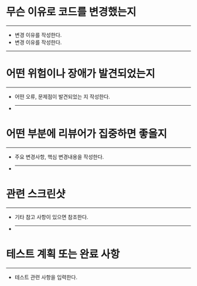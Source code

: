 # 무슨 이유로 코드를 변경했는지

---

- 변경 이유를 작성한다.
- 변경 이유를 작성한다.

---

# 어떤 위험이나 장애가 발견되었는지

---

- 어떤 오류, 문제점이 발견되었는 지 작성한다.
- ***

# 어떤 부분에 리뷰어가 집중하면 좋을지

---

- 주요 변경사항, 핵심 변경내용을 작성한다.
- ***

# 관련 스크린샷

---

- 기타 참고 사항이 있으면 참조한다.
- ***

# 테스트 계획 또는 완료 사항

---

- 테스트 관련 사항을 입력한다.
